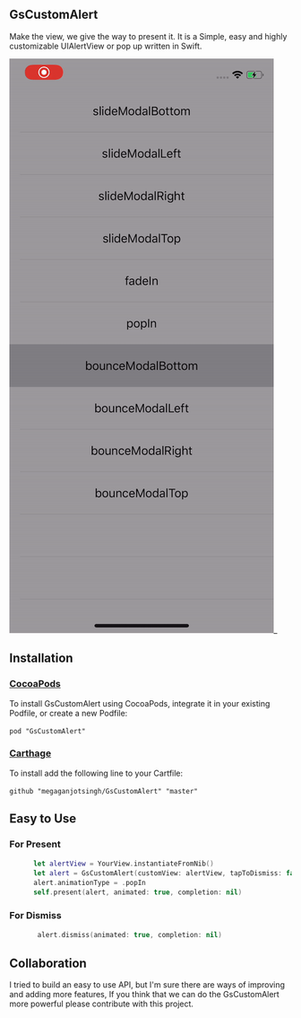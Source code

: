  GsCustomAlert
---
  Make the view, we give the way to present it.
  It is a Simple, easy and highly customizable UIAlertView or pop up written in Swift.
  
  ![bounceModelBottom](https://github.com/megaganjotsingh/GsCustomAlert/blob/master/GifGsAlert/bounceModelBottom.gif)_

  
  
  
  
 Installation
 ---

### [CocoaPods](http://cocoapods.org)

  
  To install GsCustomAlert using CocoaPods, integrate it in your existing Podfile, or create a new Podfile:
  
  `pod "GsCustomAlert"`
  
### [Carthage](https://github.com/Carthage/Carthage)

  To install add the following line to your Cartfile:

  `github "megaganjotsingh/GsCustomAlert" "master"`
  
  Easy to Use
  ---
  ### For Present 
  
  ```swift
        let alertView = YourView.instantiateFromNib()
        let alert = GsCustomAlert(customView: alertView, tapToDismiss: false)
        alert.animationType = .popIn
        self.present(alert, animated: true, completion: nil)
  ```
  
  ### For Dismiss

```swift
       alert.dismiss(animated: true, completion: nil)
```
  
  Collaboration
---

I tried to build an easy to use API, but I'm sure there are ways of improving and adding more features, If you think that we can do the GsCustomAlert more powerful please contribute with this project.




